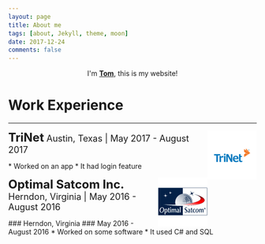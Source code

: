 ```yaml
---
layout: page
title: About me
tags: [about, Jekyll, theme, moon]
date: 2017-12-24
comments: false
---
```

    
<center>I'm <a href="http://tsevans.github.io"><b>Tom</b></a>, this is my website!</center>

# Work Experience

----------

<p>
    <a href="https://www.trinet.com/"><img src="/assets/img/trinet.png" alt="TriNet" style="float:right;width:100px;height:100px;"></a>
    <b><font size="5">TriNet</font></b><font size="4"> Austin, Texas | May 2017 - August 2017</font>
</p>
* Worked on an app
* It had login feature


<p>
    <a href="https://www.optimalsatcom.com/"><img src="/assets/img/optimal-satcom.png" alt="Optimal Satcom Inc." style="float:right;width:100px;height:100px;"></a>
    <b><font size="5">Optimal Satcom Inc.</font></b><font size="4"> Herndon, Virginia | May 2016 - August 2016</font>
</p>
### Herndon, Virginia
### May 2016 - August 2016
* Worked on some software
* It used C# and SQL
